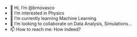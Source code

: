 - 👋 Hi, I’m @brnovasco
- 👀 I’m interested in Physics
- 🌱 I’m currently learning Machine Learning
- 💞️ I’m looking to collaborate on Data Analysis, Simulations...
- 📫 How to reach me: How indeed?

<!---
brnovasco/brnovasco is a ✨ special ✨ repository because its `README.md` (this file) appears on your GitHub profile.
You can click the Preview link to take a look at your changes.
--->
